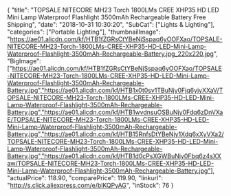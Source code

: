 {
	"title": "TOPSALE NITECORE MH23 Torch 1800LMs CREE XHP35 HD LED Mini Lamp Waterproof Flashlight 3500mAh Rechargeable Battery Free Shipping",
	"date": "2018-10-31 10:30:20",
	"SubCat": ["Lights & Lighting"],
	"categories": ["Portable Lighting"],
	"thumbnailImage": "https://ae01.alicdn.com/kf/HTB1fZGRsCtYBeNjSspaq6yOOFXao/TOPSALE-NITECORE-MH23-Torch-1800LMs-CREE-XHP35-HD-LED-Mini-Lamp-Waterproof-Flashlight-3500mAh-Rechargeable-Battery.jpg_220x220.jpg",
	"BigImage": ["https://ae01.alicdn.com/kf/HTB1fZGRsCtYBeNjSspaq6yOOFXao/TOPSALE-NITECORE-MH23-Torch-1800LMs-CREE-XHP35-HD-LED-Mini-Lamp-Waterproof-Flashlight-3500mAh-Rechargeable-Battery.jpg","https://ae01.alicdn.com/kf/HTB1x0t0sv1TBuNjy0Fjq6yjyXXaV/TOPSALE-NITECORE-MH23-Torch-1800LMs-CREE-XHP35-HD-LED-Mini-Lamp-Waterproof-Flashlight-3500mAh-Rechargeable-Battery.jpg","https://ae01.alicdn.com/kf/HTB1wvdnsuOSBuNjy0Fdq6zDnVXaE/TOPSALE-NITECORE-MH23-Torch-1800LMs-CREE-XHP35-HD-LED-Mini-Lamp-Waterproof-Flashlight-3500mAh-Rechargeable-Battery.jpg","https://ae01.alicdn.com/kf/HTB15RnfsDtYBeNjy1Xdq6xXyVXa2/TOPSALE-NITECORE-MH23-Torch-1800LMs-CREE-XHP35-HD-LED-Mini-Lamp-Waterproof-Flashlight-3500mAh-Rechargeable-Battery.jpg","https://ae01.alicdn.com/kf/HTB1d0cPsXGWBuNjy0Fbq6z4sXXaw/TOPSALE-NITECORE-MH23-Torch-1800LMs-CREE-XHP35-HD-LED-Mini-Lamp-Waterproof-Flashlight-3500mAh-Rechargeable-Battery.jpg"],
	"actualPrice": 118.90,
	"comparePrice": 119.90,
	"linkurl": "http://s.click.aliexpress.com/e/blKQPyAG",
	"inStock": 76
}
